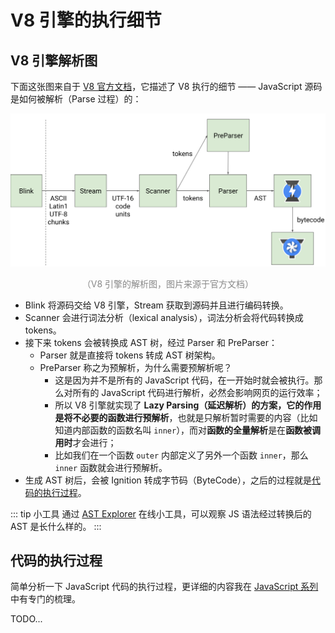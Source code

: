 # V8 引擎的执行细节

## V8 引擎解析图

下面这张图来自于 [V8 官方文档](https://v8.dev/blog/scanner)，它描述了 V8 执行的细节 —— JavaScript 源码是如何被解析（Parse 过程）的：

<div style="text-align: center;">
  <img src="./assets/v8-overview.svg" alt="V8 引擎的解析图" style="width: 550px;">
  <p style="text-align: center; color: #888;">（V8 引擎的解析图，图片来源于官方文档）</p>
</div>

* Blink 将源码交给 V8 引擎，Stream 获取到源码并且进行编码转换。
* Scanner 会进行词法分析（lexical analysis），词法分析会将代码转换成 tokens。
* 接下来 tokens 会被转换成 AST 树，经过 Parser 和 PreParser：
  * Parser 就是直接将 tokens 转成 AST 树架构。
  * PreParser 称之为预解析，为什么需要预解析呢？
    * 这是因为并不是所有的 JavaScript 代码，在一开始时就会被执行。那么对所有的 JavaScript 代码进行解析，必然会影响网页的运行效率；
    * 所以 V8 引擎就实现了 **Lazy Parsing（延迟解析）**的方案，它的作用是**将不必要的函数进行预解析**，也就是只解析暂时需要的内容（比如知道内部函数的函数名叫 `inner`），而对**函数的全量解析**是在**函数被调用时**才会进行；
    * 比如我们在一个函数 `outer` 内部定义了另外一个函数 `inner`，那么 `inner` 函数就会进行预解析。
* 生成 AST 树后，会被 Ignition 转成字节码（ByteCode），之后的过程就是[代码的执行过程](#代码的执行过程)。

::: tip 小工具
通过 [AST Explorer](https://astexplorer.net/) 在线小工具，可以观察 JS 语法经过转换后的 AST 是长什么样的。
:::

## 代码的执行过程

简单分析一下 JavaScript 代码的执行过程，更详细的内容我在 [JavaScript 系列](/frontend-basics/javascript/)中有专门的梳理。

TODO...
